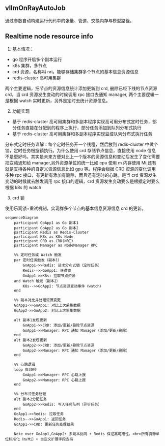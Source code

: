 ## vllmOnRayAutoJob

通过参数自动构建运行代码中的张量、管道、交换内存与模型路径。

## Realtime node resource info

1. 基本情况：

- go 程序开启多个副本运行
- k8s 集群，多节点
- crd 资源，名称叫 nri。能够存储集群多个节点的基本信息资源信息
- redis-cluster 高可用集群

两个主要逻辑，把节点的资源信息统计添加更新到 crd, 删除已经下线的节点资源 crd。当 crd 资源发生变动的时候调用 rpc 接口去通知 manager, 两个主要逻辑一是根据 watch 实时更新，另外是定时去统计资源信息。

2. 功能实现

- 基于 redis-cluster 高可用集群和多副本程序实现高可用分布式定时任务，部分任务直接在分配到的程序上执行，部分任务添加到队列分布式执行
- 基于 redis-cluster 高可用集群和多副本程序实现监控队列分布式执行任务

分布式定时任务详解：每个定时任务开一个线程，然后放到 redis-cluster 中做个锁，定时任务根据锁执行。为什么使用 crd 存储节点信息，直接使用 node 信息不是更好吗，其实是未来方便对比上一个版本的资源信息和变动后发生了变化需要把变动通知给 manager,另外资源单位的统一比如 cpu 使用 m 内存使用 Mi,还有就是支持各种的自定义资源信息比如 gpu 等。程序会根据 CRD 资源的变化调用多种 rpc 接口，有更新有添加有删除，而且还有定时的心跳。是当 crd 资源发生变动的时候就去触发调用 rpc 接口的逻辑，crd 资源发生变动要么是根据定时要么根据 k8s 的 watch

3. crd 锁

使用乐观锁+重试机制，实现群多个节点的基本信息资源信息 crd 的更新。

```mermaid
sequenceDiagram
    participant GoApp1 as Go 副本1
    participant GoApp2 as Go 副本2
    participant Redis as Redis-Cluster
    participant K8s as K8s Node
    participant CRD as CRD(NRI)
    participant Manager as NodeManager RPC

    %% 定时任务或 Watch 触发
    par 定时任务触发（副本1）
        GoApp1->>Redis: 请求分布式锁（定时任务）
        Redis-->>GoApp1: 获得锁
        GoApp1->>K8s: 拉取节点资源
    and Watch 触发（副本2）
        K8s-->>GoApp2: 节点资源变动事件（watch）
    end

    %% 副本对比并处理资源变更
    GoApp1->>GoApp1: 对比上次采集数据
    GoApp2->>GoApp2: 对比上次采集数据

    alt 副本1发现更新
        GoApp1->>CRD: 添加/更新/删除节点资源
        GoApp1->>Manager: RPC 通知 Manager（添加/更新/删除）
    end
    alt 副本2发现更新
        GoApp2->>CRD: 添加/更新/删除节点资源
        GoApp2->>Manager: RPC 通知 Manager（添加/更新/删除）
    end

    %% 心跳逻辑
    loop 每30秒
        GoApp1->>Manager: RPC 心跳上报
        GoApp2->>Manager: RPC 心跳上报
    end

    %% 分布式任务处理
    alt 副本2分配任务
        GoApp2->>Redis: 写入任务队列（异步任务）
    end
    GoApp1->>Redis: 拉取任务
    Redis-->>GoApp1: 返回任务
    GoApp1->>CRD: 更新任务处理结果

    Note over GoApp1,GoApp2: 多副本协同 + Redis 保证高可用性，<br>所有资源单位标准化（m/Mi）+ 自定义扩展字段支持
```

